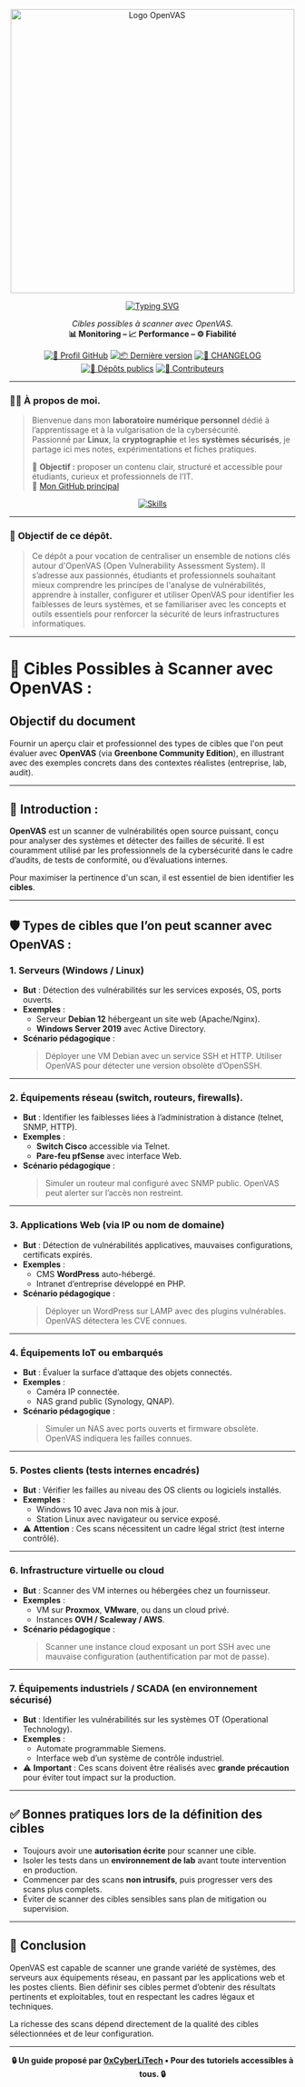 <p align="center">
  <a href="https://github.com/0xCyberLiTech" target="_blank" rel="noopener">
    <img src="./images/OpenVAS.png" alt="Logo OpenVAS" width="500">
  </a>
</p>

<div align="center">

  <a href="https://github.com/0xCyberLiTech">
    <img src="https://readme-typing-svg.herokuapp.com?font=Fira+Code&size=32&pause=1000&color=D14A4A&center=true&vCenter=true&width=650&lines=AUDIT+DE+SÉCURITÉ+AUTOMATISÉ;Identifier+•+Analyser+•+Sécuriser;OpenVAS+•+Pentesting+•+Rapports" alt="Typing SVG" />
  </a>
  
  <p align="center">
    <em>Cibles possibles à scanner avec OpenVAS.</em><br>
    <b>📊 Monitoring – 📈 Performance – ⚙️ Fiabilité</b>
  </p>
  
  [![🔗 Profil GitHub](https://img.shields.io/badge/Profil-GitHub-181717?logo=github&style=flat-square)](https://github.com/0xCyberLiTech)
  [![📦 Dernière version](https://img.shields.io/github/v/release/0xCyberLiTech/OpenVAS?label=version&style=flat-square&color=blue)](https://github.com/0xCyberLiTech/OpenVAS/releases/latest)
  [![📄 CHANGELOG](https://img.shields.io/badge/📄%20Changelog-OpenVAS-blue?style=flat-square)](https://github.com/0xCyberLiTech/OpenVAS/blob/main/CHANGELOG.md)
  [![📂 Dépôts publics](https://img.shields.io/badge/Dépôts-publics-blue?style=flat-square)](https://github.com/0xCyberLiTech?tab=repositories)
  [![👥 Contributeurs](https://img.shields.io/badge/👥%20Contributeurs-cliquez%20ici-007ec6?style=flat-square)](https://github.com/0xCyberLiTech/OpenVAS/graphs/contributors)

</div>

---

### 👨‍💻 **À propos de moi.**

> Bienvenue dans mon **laboratoire numérique personnel** dédié à l’apprentissage et à la vulgarisation de la cybersécurité.  
> Passionné par **Linux**, la **cryptographie** et les **systèmes sécurisés**, je partage ici mes notes, expérimentations et fiches pratiques.  
>  
> 🎯 **Objectif :** proposer un contenu clair, structuré et accessible pour étudiants, curieux et professionnels de l’IT.  
> 🔗 [Mon GitHub principal](https://github.com/0xCyberLiTech)

<p align="center">
  <a href="https://skillicons.dev">
    <img src="https://skillicons.dev/icons?i=linux,debian,bash,docker,nginx,git,vim" alt="Skills" />
  </a>
</p>

---

### 🎯 **Objectif de ce dépôt.**

> Ce dépôt a pour vocation de centraliser un ensemble de notions clés autour d'OpenVAS (Open Vulnerability Assessment System). Il s’adresse aux passionnés, étudiants et professionnels souhaitant mieux comprendre
> les principes de l'analyse de vulnérabilités, apprendre à installer, configurer et utiliser OpenVAS pour identifier les faiblesses de leurs systèmes, et se familiariser avec les concepts et outils essentiels
> pour renforcer la sécurité de leurs infrastructures informatiques.

---

# 🎯 Cibles Possibles à Scanner avec OpenVAS :

## Objectif du document  
Fournir un aperçu clair et professionnel des types de cibles que l'on peut évaluer avec **OpenVAS** (via **Greenbone Community Edition**), en illustrant avec des exemples concrets dans des contextes réalistes (entreprise, lab, audit).

---

## 🧭 Introduction :

**OpenVAS** est un scanner de vulnérabilités open source puissant, conçu pour analyser des systèmes et détecter des failles de sécurité. Il est couramment utilisé par les professionnels de la cybersécurité dans le cadre d’audits, de tests de conformité, ou d’évaluations internes.

Pour maximiser la pertinence d'un scan, il est essentiel de bien identifier les **cibles**.

---

## 🛡️ Types de cibles que l’on peut scanner avec OpenVAS :

### 1. Serveurs (Windows / Linux)
- **But** : Détection des vulnérabilités sur les services exposés, OS, ports ouverts.
- **Exemples** :
  - Serveur **Debian 12** hébergeant un site web (Apache/Nginx).
  - **Windows Server 2019** avec Active Directory.
- **Scénario pédagogique** :
  > Déployer une VM Debian avec un service SSH et HTTP. Utiliser OpenVAS pour détecter une version obsolète d’OpenSSH.

---

### 2. Équipements réseau (switch, routeurs, firewalls).
- **But** : Identifier les faiblesses liées à l’administration à distance (telnet, SNMP, HTTP).
- **Exemples** :
  - **Switch Cisco** accessible via Telnet.
  - **Pare-feu pfSense** avec interface Web.
- **Scénario pédagogique** :
  > Simuler un routeur mal configuré avec SNMP public. OpenVAS peut alerter sur l’accès non restreint.

---

### 3. Applications Web (via IP ou nom de domaine)
- **But** : Détection de vulnérabilités applicatives, mauvaises configurations, certificats expirés.
- **Exemples** :
  - CMS **WordPress** auto-hébergé.
  - Intranet d’entreprise développé en PHP.
- **Scénario pédagogique** :
  > Déployer un WordPress sur LAMP avec des plugins vulnérables. OpenVAS détectera les CVE connues.

---

### 4. Équipements IoT ou embarqués
- **But** : Évaluer la surface d’attaque des objets connectés.
- **Exemples** :
  - Caméra IP connectée.
  - NAS grand public (Synology, QNAP).
- **Scénario pédagogique** :
  > Simuler un NAS avec ports ouverts et firmware obsolète. OpenVAS indiquera les failles connues.

---

### 5. Postes clients (tests internes encadrés)
- **But** : Vérifier les failles au niveau des OS clients ou logiciels installés.
- **Exemples** :
  - Windows 10 avec Java non mis à jour.
  - Station Linux avec navigateur ou service exposé.
- ⚠️ **Attention** : Ces scans nécessitent un cadre légal strict (test interne contrôlé).

---

### 6. Infrastructure virtuelle ou cloud
- **But** : Scanner des VM internes ou hébergées chez un fournisseur.
- **Exemples** :
  - VM sur **Proxmox**, **VMware**, ou dans un cloud privé.
  - Instances **OVH / Scaleway / AWS**.
- **Scénario pédagogique** :
  > Scanner une instance cloud exposant un port SSH avec une mauvaise configuration (authentification par mot de passe).

---

### 7. Équipements industriels / SCADA (en environnement sécurisé)
- **But** : Identifier les vulnérabilités sur les systèmes OT (Operational Technology).
- **Exemples** :
  - Automate programmable Siemens.
  - Interface web d’un système de contrôle industriel.
- ⚠️ **Important** : Ces scans doivent être réalisés avec **grande précaution** pour éviter tout impact sur la production.

---

## ✅ Bonnes pratiques lors de la définition des cibles

- Toujours avoir une **autorisation écrite** pour scanner une cible.
- Isoler les tests dans un **environnement de lab** avant toute intervention en production.
- Commencer par des scans **non intrusifs**, puis progresser vers des scans plus complets.
- Éviter de scanner des cibles sensibles sans plan de mitigation ou supervision.

---

## 📌 Conclusion

OpenVAS est capable de scanner une grande variété de systèmes, des serveurs aux équipements réseau, en passant par les applications web et les postes clients. Bien définir ses cibles permet d’obtenir des résultats pertinents et exploitables, tout en respectant les cadres légaux et techniques.

La richesse des scans dépend directement de la qualité des cibles sélectionnées et de leur configuration.

---

<p align="center">
  <b>🔒 Un guide proposé par <a href="https://github.com/0xCyberLiTech">0xCyberLiTech</a> • Pour des tutoriels accessibles à tous. 🔒</b>
</p>

